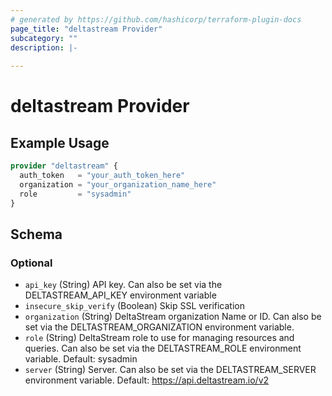 ```yaml
---
# generated by https://github.com/hashicorp/terraform-plugin-docs
page_title: "deltastream Provider"
subcategory: ""
description: |-
  
---
```


# deltastream Provider



## Example Usage

```terraform
provider "deltastream" {
  auth_token   = "your_auth_token_here"
  organization = "your_organization_name_here"
  role         = "sysadmin"
}
```

<!-- schema generated by tfplugindocs -->
## Schema

### Optional

- `api_key` (String) API key. Can also be set via the DELTASTREAM_API_KEY environment variable
- `insecure_skip_verify` (Boolean) Skip SSL verification
- `organization` (String) DeltaStream organization Name or ID. Can also be set via the DELTASTREAM_ORGANIZATION environment variable.
- `role` (String) DeltaStream role to use for managing resources and queries. Can also be set via the DELTASTREAM_ROLE environment variable. Default: sysadmin
- `server` (String) Server. Can also be set via the DELTASTREAM_SERVER environment variable. Default: https://api.deltastream.io/v2
